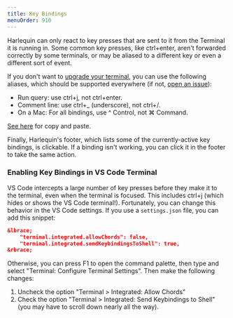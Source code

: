 ```yaml
---
title: Key Bindings
menuOrder: 910
---
```


<script>
    import Key from "$lib/components/key.svelte"
</script>

Harlequin can only react to key presses that are sent to it from the Terminal it is running in. Some common key presses, like <Key>ctrl+enter</Key>, aren't forwarded correctly by some terminals, or may be aliased to a different key or even a different sort of event.

If you don't want to [upgrade your terminal](terminal-recommendations), you can use the following aliases, which should be supported everywhere (if not, [open an issue](https://github.com/tconbeer/harlequin/issues)):

- Run query: use <Key>ctrl+j</Key>, not <Key>ctrl+enter</Key>.
- Comment line: use <Key>ctrl+\_</Key> (underscore), not <Key>ctrl+/</Key>.
- On a Mac: For all bindings, use <Key>^ Control</Key>, not <Key>⌘ Command</Key>.

[See here](copying-and-pasting) for copy and paste.

Finally, Harlequin's footer, which lists some of the currently-active key bindings, is clickable. If a binding isn't working, you can click it in the footer to take the same action.

### Enabling Key Bindings in VS Code Terminal

VS Code intercepts a large number of key presses before they make it to the terminal, even when the terminal is focused. This includes <Key>ctrl+j</Key> (which hides or shows the VS Code terminal!). Fortunately, you can change this behavior in the VS Code settings. If you use a `settings.json` file, you can add this snippet:

```json
&lbrace;
    "terminal.integrated.allowChords": false,
    "terminal.integrated.sendKeybindingsToShell": true,
&rbrace;
```

Otherwise, you can press <Key>F1</Key> to open the command palette, then type and select "Terminal: Configure Terminal Settings". Then make the following changes:

1. Uncheck the option "Terminal > Integrated: Allow Chords"
2. Check the option "Terminal > Integrated: Send Keybindings to Shell" (you may have to scroll down nearly all the way).
